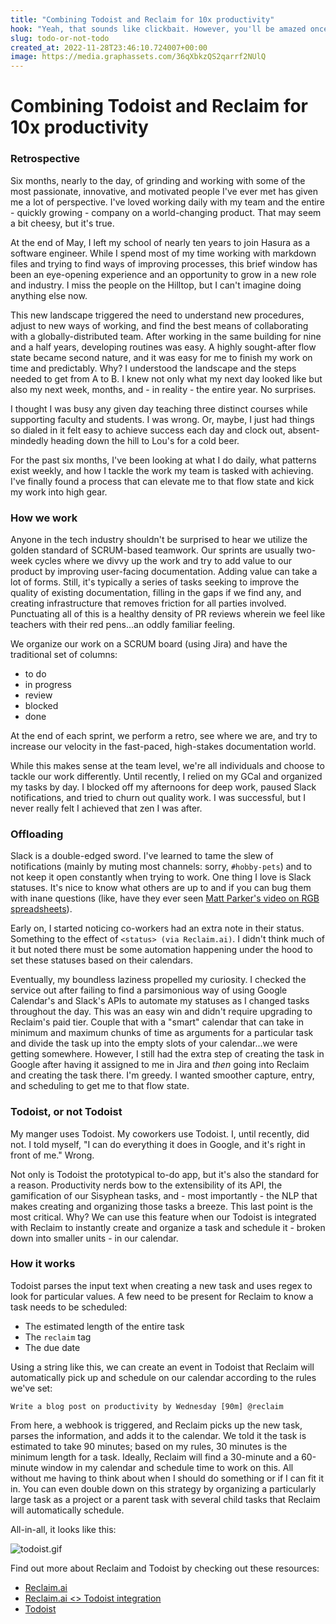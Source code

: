 ```yaml
---
title: "Combining Todoist and Reclaim for 10x productivity"
hook: "Yeah, that sounds like clickbait. However, you'll be amazed once you see what you can do by offloading as much low-level thinking and processing to technology."
slug: todo-or-not-todo
created_at: 2022-11-28T23:46:10.724007+00:00
image: https://media.graphassets.com/36qXbkzQS2qarrf2NUlQ
---
```


# Combining Todoist and Reclaim for 10x productivity

### Retrospective

Six months, nearly to the day, of grinding and working with some of the most passionate, innovative, and motivated people I've ever met has given me a lot of perspective. I've loved working daily with my team and the entire - quickly growing - company on a world-changing product. That may seem a bit cheesy, but it's true.

At the end of May, I left my school of nearly ten years to join Hasura as a software engineer. While I spend most of my time working with markdown files and trying to find ways of improving processes, this brief window has been an eye-opening experience and an opportunity to grow in a new role and industry. I miss the people on the Hilltop, but I can't imagine doing anything else now.

This new landscape triggered the need to understand new procedures, adjust to new ways of working, and find the best means of collaborating with a globally-distributed team. After working in the same building for nine and a half years, developing routines was easy. A highly sought-after flow state became second nature, and it was easy for me to finish my work on time and predictably. Why? I understood the landscape and the steps needed to get from A to B. I knew not only what my next day looked like but also my next week, months, and - in reality - the entire year. No surprises.

I thought I was busy any given day teaching three distinct courses while supporting faculty and students. I was wrong. Or, maybe, I just had things so dialed in it felt easy to achieve success each day and clock out, absent-mindedly heading down the hill to Lou's for a cold beer.

For the past six months, I've been looking at what I do daily, what patterns exist weekly, and how I tackle the work my team is tasked with achieving. I've finally found a process that can elevate me to that flow state and kick my work into high gear.

### How we work

Anyone in the tech industry shouldn't be surprised to hear we utilize the golden standard of SCRUM-based teamwork. Our sprints are usually two-week cycles where we divvy up the work and try to add value to our product by improving user-facing documentation. Adding value can take a lot of forms. Still, it's typically a series of tasks seeking to improve the quality of existing documentation, filling in the gaps if we find any, and creating infrastructure that removes friction for all parties involved. Punctuating all of this is a healthy density of PR reviews wherein we feel like teachers with their red pens...an oddly familiar feeling.

We organize our work on a SCRUM board (using Jira) and have the traditional set of columns:

- to do
- in progress
- review
- blocked
- done

At the end of each sprint, we perform a retro, see where we are, and try to increase our velocity in the fast-paced, high-stakes documentation world. 

While this makes sense at the team level, we're all individuals and choose to tackle our work differently. Until recently, I relied on my GCal and organized my tasks by day. I blocked off my afternoons for deep work, paused Slack notifications, and tried to churn out quality work. I was successful, but I never really felt I achieved that zen I was after.

### Offloading

Slack is a double-edged sword. I've learned to tame the slew of notifications (mainly by muting most channels: sorry, `#hobby-pets`) and to not keep it open constantly when trying to work. One thing I love is Slack statuses. It's nice to know what others are up to and if you can bug them with inane questions (like, have they ever seen [Matt Parker's video on RGB spreadsheets](https://www.youtube.com/watch?v=UBX2QQHlQ_I)).

Early on, I started noticing co-workers had an extra note in their status. Something to the effect of `<status> (via Reclaim.ai)`. I didn't think much of it but noted there must be some automation happening under the hood to set these statuses based on their calendars.

Eventually, my boundless laziness propelled my curiosity. I checked the service out after failing to find a parsimonious way of using Google Calendar's and Slack's APIs to automate my statuses as I changed tasks throughout the day. This was an easy win and didn't require upgrading to Reclaim's paid tier. Couple that with a "smart" calendar that can take in minimum and maximum chunks of time as arguments for a particular task and divide the task up into the empty slots of your calendar...we were getting somewhere. However, I still had the extra step of creating the task in Google after having it assigned to me in Jira and *then* going into Reclaim and creating the task there. I'm greedy. I wanted smoother capture, entry, and scheduling to get me to that flow state.

### Todoist, or not Todoist

My manger uses Todoist. My coworkers use Todoist. I, until recently, did not. I told myself, "I can do everything it does in Google, and it's right in front of me." Wrong.

Not only is Todoist the prototypical to-do app, but it's also the standard for a reason. Productivity nerds bow to the extensibility of its API, the gamification of our Sisyphean tasks, and - most importantly - the NLP that makes creating and organizing those tasks a breeze. This last point is the most critical. Why? We can use this feature when our Todoist is integrated with Reclaim to instantly create and organize a task and schedule it - broken down into smaller units - in our calendar.

### How it works

Todoist parses the input text when creating a new task and uses regex to look for particular values. A few need to be present for Reclaim to know a task needs to be scheduled:

- The estimated length of the entire task
- The `reclaim` tag
- The due date

Using a string like this, we can create an event in Todoist that Reclaim will automatically pick up and schedule on our calendar according to the rules we've set:

`Write a blog post on productivity by Wednesday [90m] @reclaim`

From here, a webhook is triggered, and Reclaim picks up the new task, parses the information, and adds it to the calendar. We told it the task is estimated to take 90 minutes; based on my rules, 30 minutes is the minimum length for a task. Ideally, Reclaim will find a 30-minute and a 60-minute window in my calendar and schedule time to work on this. All without me having to think about when I should do something or if I can fit it in. You can even double down on this strategy by organizing a particularly large task as a project or a parent task with several child tasks that Reclaim will automatically schedule.

All-in-all, it looks like this:

![todoist.gif](https://media.graphassets.com/qnZrJBaESVGVBPTEAJBR)

Find out more about Reclaim and Todoist by checking out these resources:
- [Reclaim.ai](https://reclaim.ai/)
- [Reclaim.ai <> Todoist integration](https://todoist.com/integrations/apps/reclaim)
- [Todoist](https://todoist.com/)
